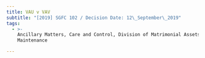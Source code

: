 ```yaml
---
title: VAU v VAV
subtitle: "[2019] SGFC 102 / Decision Date: 12\_September\_2019"
tags:
  - >-
    Ancillary Matters, Care and Control, Division of Matrimonial Assets,
    Maintenance

---
```

